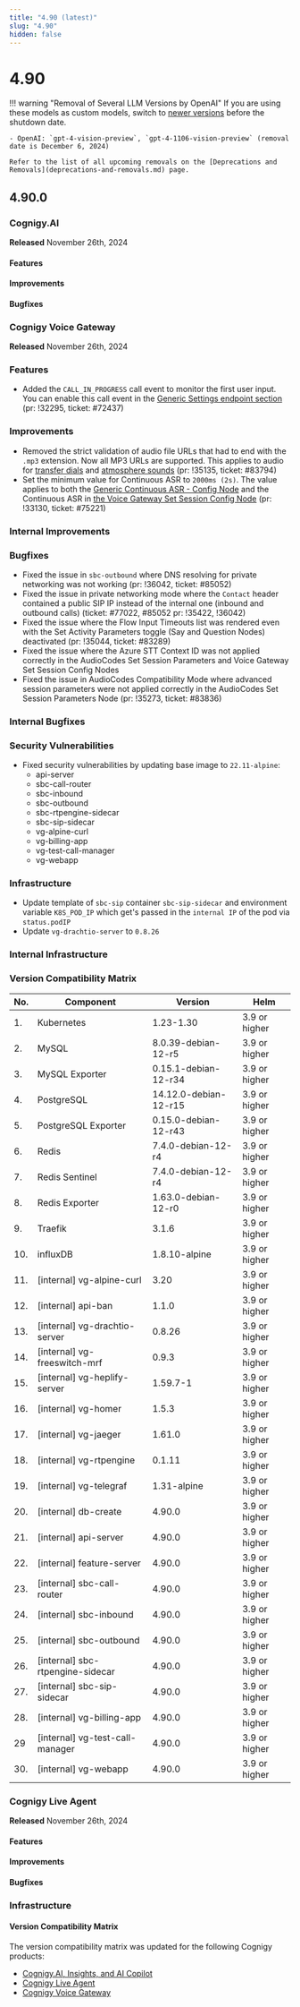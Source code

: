 ```yaml
---
title: "4.90 (latest)"
slug: "4.90"
hidden: false
---
```


# 4.90

!!! warning "Removal of Several LLM Versions by OpenAI"
    If you are using these models as custom models, switch to [newer versions](../ai/empower/llms/model-support-by-feature.md) before the shutdown date.

    - OpenAI: `gpt-4-vision-preview`, `gpt-4-1106-vision-preview` (removal date is December 6, 2024)

    Refer to the list of all upcoming removals on the [Deprecations and Removals](deprecations-and-removals.md) page.

## 4.90.0

### Cognigy.AI

**Released** November 26th, 2024

#### Features

#### Improvements

#### Bugfixes

### Cognigy Voice Gateway

**Released** November 26th, 2024

### Features

- Added the `CALL_IN_PROGRESS` call event to monitor the first user input. You can enable this call event in the [Generic Settings endpoint section](../ai/deploy/endpoint-reference/voice-gateway.md#generic-settings) (pr: !32295, ticket: #72437)

### Improvements

- Removed the strict validation of audio file URLs that had to end with the `.mp3` extension. Now all MP3 URLs are supported. This applies to audio for [transfer dials](../ai/build/node-reference/voice/voice-gateway/transfer.md) and [atmosphere sounds](../ai/build/node-reference/voice/voice-gateway/parameter-details/#atmosphere-sounds) (pr: !35135, ticket: #83794)
- Set the minimum value for Continuous ASR to `2000ms (2s)`. The value applies to both the [Generic Continuous ASR - Config Node](../ai/build/node-reference/voice/generic/continuous-asr-config.md) and the Continuous ASR in [the Voice Gateway Set Session Config Node](../ai/build/node-reference/voice/voice-gateway/set-session-config.md) (pr: !33130, ticket: #75221)

### Internal Improvements

### Bugfixes

- Fixed the issue in `sbc-outbound` where DNS resolving for private networking was not working (pr: !36042, ticket: #85052)
- Fixed the issue in private networking mode where the `Contact` header contained a public SIP IP instead of the internal one (inbound and outbound calls) (ticket: #77022, #85052 pr: !35422, !36042)
- Fixed the issue where the Flow Input Timeouts list was rendered even with the Set Activity Parameters toggle (Say and Question Nodes) deactivated (pr: !35044, ticket: #83289)
- Fixed the issue where the Azure STT Context ID was not applied correctly in the AudioCodes Set Session Parameters and Voice Gateway Set Session Config Nodes
- Fixed the issue in AudioCodes Compatibility Mode where advanced session parameters were not applied correctly in the AudioCodes Set Session Parameters Node (pr: !35273, ticket: #83836)

### Internal Bugfixes


### Security Vulnerabilities

- Fixed security vulnerabilities by updating base image to `22.11-alpine`:
  - api-server 
  - sbc-call-router  
  - sbc-inbound
  - sbc-outbound  
  - sbc-rtpengine-sidecar    
  - sbc-sip-sidecar  
  - vg-alpine-curl
  - vg-billing-app  
  - vg-test-call-manager
  - vg-webapp

### Infrastructure

- Update template of `sbc-sip` container `sbc-sip-sidecar` and environment variable `K8S_POD_IP` which get's passed in the `internal IP` of the pod via `status.podIP`
- Update `vg-drachtio-server` to `0.8.26`

### Internal Infrastructure

### Version Compatibility Matrix


| No. | Component                        | Version               | Helm          |
|-----|----------------------------------|-----------------------|---------------|
| 1.  | Kubernetes                       | 1.23-1.30             | 3.9 or higher |
| 2.  | MySQL                            | 8.0.39-debian-12-r5   | 3.9 or higher |
| 3.  | MySQL Exporter                   | 0.15.1-debian-12-r34  | 3.9 or higher |
| 4.  | PostgreSQL                       | 14.12.0-debian-12-r15 | 3.9 or higher |
| 5.  | PostgreSQL Exporter              | 0.15.0-debian-12-r43  | 3.9 or higher |
| 6.  | Redis                            | 7.4.0-debian-12-r4    | 3.9 or higher |
| 7.  | Redis Sentinel                   | 7.4.0-debian-12-r4    | 3.9 or higher |
| 8.  | Redis Exporter                   | 1.63.0-debian-12-r0   | 3.9 or higher |
| 9.  | Traefik                          | 3.1.6                 | 3.9 or higher |
| 10. | influxDB                         | 1.8.10-alpine         | 3.9 or higher |
| 11. | [internal] vg-alpine-curl        | 3.20                  | 3.9 or higher |
| 12. | [internal] api-ban               | 1.1.0                 | 3.9 or higher |
| 13. | [internal] vg-drachtio-server    | 0.8.26                | 3.9 or higher |
| 14. | [internal] vg-freeswitch-mrf     | 0.9.3                 | 3.9 or higher |
| 15. | [internal] vg-heplify-server     | 1.59.7-1              | 3.9 or higher |
| 16. | [internal] vg-homer              | 1.5.3                 | 3.9 or higher |
| 17. | [internal] vg-jaeger             | 1.61.0                | 3.9 or higher |
| 18. | [internal] vg-rtpengine          | 0.1.11                | 3.9 or higher |
| 19. | [internal] vg-telegraf           | 1.31-alpine           | 3.9 or higher |
| 20. | [internal] db-create             | 4.90.0                | 3.9 or higher |
| 21. | [internal] api-server            | 4.90.0                | 3.9 or higher |
| 22. | [internal] feature-server        | 4.90.0                | 3.9 or higher |
| 23. | [internal] sbc-call-router       | 4.90.0                | 3.9 or higher |
| 24. | [internal] sbc-inbound           | 4.90.0                | 3.9 or higher |
| 25. | [internal] sbc-outbound          | 4.90.0                | 3.9 or higher |
| 26. | [internal] sbc-rtpengine-sidecar | 4.90.0                | 3.9 or higher |
| 27. | [internal] sbc-sip-sidecar       | 4.90.0                | 3.9 or higher |
| 28. | [internal] vg-billing-app        | 4.90.0                | 3.9 or higher |
| 29  | [internal] vg-test-call-manager  | 4.90.0                | 3.9 or higher |
| 30. | [internal] vg-webapp             | 4.90.0                | 3.9 or higher |


### Cognigy Live Agent

**Released** November 26th, 2024

#### Features

#### Improvements

#### Bugfixes


### Infrastructure

#### Version Compatibility Matrix

The version compatibility matrix was updated for the following Cognigy products:

- [Cognigy.AI, Insights, and AI Copilot](../ai/installation/version-compatibility-matrix.md)
- [Cognigy Live Agent](../live-agent/installation/deployment/version-compatibility-matrix.md)
- [Cognigy Voice Gateway](../voice-gateway/installation/version-compatibility-matrix.md)